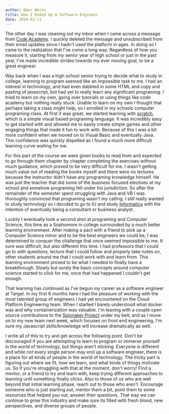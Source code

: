 ```yaml
---
author: Omar White
title: How I Ended Up A Software Engineer
date: 2018-02-11
---
```


The other day I was cleaning out my inbox when I came across a message from [Code Academy](https://www.codecademy.com/). I quickly deleted the message and unsubscribed from their email updates since I hadn't used the platform in ages. In doing so I came to the realization that I've come a long way. Regardless of how you measure it, starting from my senior year of high school or just in the past year, I've made incredible strides towards my ever moving goal, to be a great engineer.

Way back when I was a high school senior trying to decide what to study in college, learning to program seemed like an impossible task to me. I had an interest in technology, and had even dabbled in some HTML and copy and pasting of javascript, but had yet to really learn any significant programing. I tried to learn on my own, going over tutorials or using things like code academy but nothing really stuck. Unable to learn on my own I thought that perhaps taking a class might help, so I enrolled in my schools computer programing class. At first it was great, we started learning with [scratch](https://scratch.mit.edu/), which is a simple visual based programing language. It was incredibly easy to get started with and allowed me to easily create simple games and other engaging things that made it fun to work with. Because of this I was a bit more confident when we moved on to Visual Basic and eventually Java. This confidence was quickly dispelled as I found a much more difficult learning curve waiting for me.

For this part of the course we were given books to read from and expected to go through them chapter by chapter completing the exercises without much guidance, which proved to be very difficult for me. I wasn't getting much value out of reading the books myself and there were no lectures because the instructor didn't have any programing knowledge himself. He was just the teacher that did some of the business focused electives at my school and somehow programing fell under his jurisdiction. So after the remainder of the semester spent struggling with Java and VB I was thoroughly convinced that programing wasn't my calling. I still really wanted to study technology so I decided to go to IU and study [Informatics](https://www.informatics.indiana.edu/) with the intention of eventually being a consultant or business analyst.

Luckily I eventually took a second shot at programing and Computer Science, this time as a Sophomore in college surrounded by a much better learning environment. After making a pact with a friend to pick up a Computer Science minor and to be the best engineers we could be, I was determined to conquer the challenge that once seemed impossible to me. It sure was difficult, but also different this time. I had professors that I could go to with questions, lecture that I could follow and properly take notes on, other students around me that I could work with and learn from. This learning environment proved to be what I needed to finally have a breakthrough. Slowly but surely the basic concepts around computer science started to click for me, once that had happened I couldn't get enough.

That learning has continued as I've begun my career as a software engineer at Target. In my first 6 months here I had the pleasure of working with the most talented group of engineers I had yet encountered on the Cloud Platform Engineering team. When I started I barely understood what docker was and why containerization was valuable. I'm leaving with a couple open source contributions to the [Spinnaker Project](https://www.spinnaker.io/) under my belt, and as I move on to my new team next week, which focuses on front end engineering, I'm sure my Javascript skills/knowledge will increase dramatically as well.

I write all of this to try and get across the following point. Don't be discouraged if you are attempting to learn to program or immerse yourself in the world of technology, but things aren't sticking. Everyone is different and while not every single person may end up a software engineer, there is a place for all kinds of people in the world of technology. The tricky part is figuring out where we fit, how we learn, and what kinds of things motivate us. So if you're struggling with that at the moment, don't worry! Find a mentor, or a friend to try and learn with, keep trying different approaches to learning until something finally clicks. Also to those of us who are well beyond that initial learning phase, reach out to those who aren't. Encourage someone who is just starting out, mentor them a bit, point them to some resources that helped you out, answer their questions. That way we can continue to grow this industry and make sure its filled with fresh blood, new perspectives, and diverse groups of people.